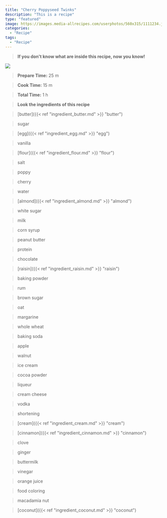 ```yaml
---
title: "Cherry Poppyseed Twinks"
description: "This is a recipe"
type: "featured"
image: https://images.media-allrecipes.com/userphotos/560x315/1111234.jpg
categories: 
  - "Recipe"
tags: 
  - "Recipe"
---
```



>**If you don't know what are inside this recipe, now you know!**

![](../images/Recipes-Banner.jpg)
> **Prepare Time:** 25 m


> **Cook Time:** 15 m


> **Total Time:** 1 h

> **Look the ingredients of this recipe**

> [butter]({{< ref "ingredient_butter.md" >}} "butter")

> sugar

> [egg]({{< ref "ingredient_egg.md" >}} "egg")

> vanilla

> [flour]({{< ref "ingredient_flour.md" >}} "flour")

> salt

> poppy

> cherry

> water

> [almond]({{< ref "ingredient_almond.md" >}} "almond")

> white sugar

> milk

> corn syrup

> peanut butter

> protein

> chocolate

> [raisin]({{< ref "ingredient_raisin.md" >}} "raisin")

> baking powder

> rum

> brown sugar

> oat

> margarine

> whole wheat

> baking soda

> apple

> walnut

> ice cream

> cocoa powder

> liqueur

> cream cheese

> vodka

> shortening

> [cream]({{< ref "ingredient_cream.md" >}} "cream")

> [cinnamon]({{< ref "ingredient_cinnamon.md" >}} "cinnamon")

> clove

> ginger

> buttermilk

> vinegar

> orange juice

> food coloring

> macadamia nut

> [coconut]({{< ref "ingredient_coconut.md" >}} "coconut")

